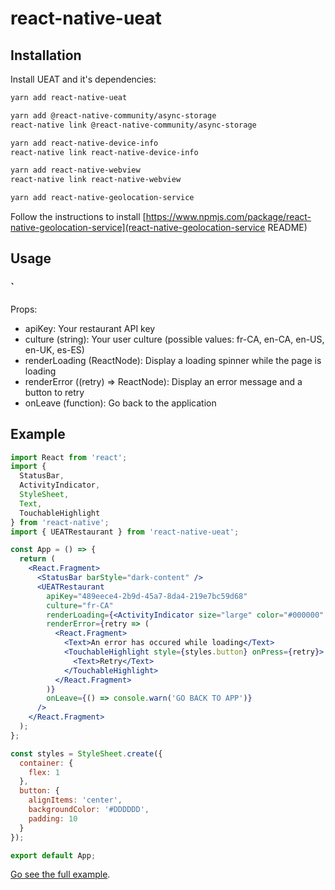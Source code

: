 # react-native-ueat

## Installation

Install UEAT and it's dependencies:

```sh
yarn add react-native-ueat

yarn add @react-native-community/async-storage
react-native link @react-native-community/async-storage

yarn add react-native-device-info
react-native link react-native-device-info

yarn add react-native-webview
react-native link react-native-webview

yarn add react-native-geolocation-service
```

Follow the instructions to install [https://www.npmjs.com/package/react-native-geolocation-service](react-native-geolocation-service README)

## Usage

### `<UEATRestaurant />

Props:

- apiKey: Your restaurant API key
- culture (string): Your user culture (possible values: fr-CA, en-CA, en-US, en-UK, es-ES)
- renderLoading (ReactNode): Display a loading spinner while the page is loading
- renderError ((retry) => ReactNode): Display an error message and a button to retry
- onLeave (function): Go back to the application

## Example

```jsx
import React from 'react';
import {
  StatusBar,
  ActivityIndicator,
  StyleSheet,
  Text,
  TouchableHighlight
} from 'react-native';
import { UEATRestaurant } from 'react-native-ueat';

const App = () => {
  return (
    <React.Fragment>
      <StatusBar barStyle="dark-content" />
      <UEATRestaurant
        apiKey="489eece4-2b9d-45a7-8da4-219e7bc59d68"
        culture="fr-CA"
        renderLoading={<ActivityIndicator size="large" color="#000000" />}
        renderError={retry => (
          <React.Fragment>
            <Text>An error has occured while loading</Text>
            <TouchableHighlight style={styles.button} onPress={retry}>
              <Text>Retry</Text>
            </TouchableHighlight>
          </React.Fragment>
        )}
        onLeave={() => console.warn('GO BACK TO APP')}
      />
    </React.Fragment>
  );
};

const styles = StyleSheet.create({
  container: {
    flex: 1
  },
  button: {
    alignItems: 'center',
    backgroundColor: '#DDDDDD',
    padding: 10
  }
});

export default App;
```

[Go see the full example](https://github.com/UEAT/react-native-ueat/tree/master/examples/MrBurger).
